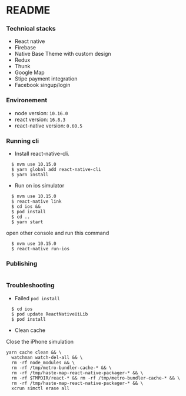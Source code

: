 # README #

### Technical stacks ###
- React native
- Firebase
- Native Base Theme with custom design
- Redux
- Thunk
- Google Map
- Stipe payment integration
- Facebook singup/login

### Environement ###

- node version: `10.16.0`
- react version: `16.8.3`
- react-native version: `0.60.5`

### Running cli ###

- Install react-native-cli.
```shell
  $ nvm use 10.15.0
  $ yarn global add react-native-cli
  $ yarn install
```

- Run on ios simulator
```shell
  $ nvm use 10.15.0
  $ react-native link
  $ cd ios &&
  $ pod install
  $ cd ..
  $ yarn start
```
open other console and run this command
```shell
  $ nvm use 10.15.0
  $ react-native run-ios
```
### Publishing ###

```shell
```

### Troubleshooting

* Failed `pod install`
```
  $ cd ios
  $ pod update ReactNativeUiLib
  $ pod install
```

* Clean cache 

Close the iPhone simulation
```shell
yarn cache clean && \
  watchman watch-del-all && \
  rm -rf node_modules && \
  rm -rf /tmp/metro-bundler-cache-* && \
  rm -rf /tmp/haste-map-react-native-packager-* && \
  rm -rf $TMPDIR/react-* && rm -rf /tmp/metro-bundler-cache-* && \
  rm -rf /tmp/haste-map-react-native-packager-* && \
  xcrun simctl erase all
```  